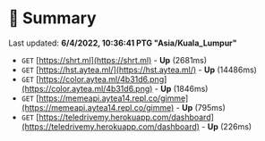 # 📖 Summary
Last updated: **6/4/2022, 10:36:41 PTG "Asia/Kuala_Lumpur"**

- `GET` [https://shrt.ml](https://shrt.ml) - **Up** (2681ms)
- `GET` [https://hst.aytea.ml/](https://hst.aytea.ml/) - **Up** (14486ms)
- `GET` [https://color.aytea.ml/4b31d6.png](https://color.aytea.ml/4b31d6.png) - **Up** (1846ms)
- `GET` [https://memeapi.aytea14.repl.co/gimme](https://memeapi.aytea14.repl.co/gimme) - **Up** (795ms)
- `GET` [https://teledrivemy.herokuapp.com/dashboard](https://teledrivemy.herokuapp.com/dashboard) - **Up** (226ms)
